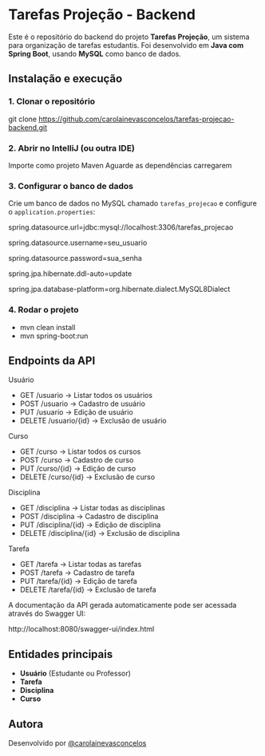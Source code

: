 # Tarefas Projeção - Backend

Este é o repositório do backend do projeto **Tarefas Projeção**, um sistema para organização de tarefas estudantis. Foi desenvolvido em **Java com Spring Boot**, usando **MySQL** como banco de dados.

## Instalação e execução

### 1. Clonar o repositório

git clone https://github.com/carolainevasconcelos/tarefas-projecao-backend.git

### 2. Abrir no IntelliJ (ou outra IDE)

Importe como projeto Maven
Aguarde as dependências carregarem

### 3. Configurar o banco de dados

Crie um banco de dados no MySQL chamado `tarefas_projecao` e configure o `application.properties`:

spring.datasource.url=jdbc:mysql://localhost:3306/tarefas_projecao

spring.datasource.username=seu_usuario

spring.datasource.password=sua_senha

spring.jpa.hibernate.ddl-auto=update

spring.jpa.database-platform=org.hibernate.dialect.MySQL8Dialect

### 4. Rodar o projeto

- mvn clean install
- mvn spring-boot:run

## Endpoints da API

Usuário
- GET /usuario → Listar todos os usuários
- POST /usuario → Cadastro de usuário  
- PUT /usuario → Edição de usuário  
- DELETE /usuario/{id} → Exclusão de usuário

Curso
- GET /curso → Listar todos os cursos
- POST /curso → Cadastro de curso
- PUT /curso/{id} → Edição de curso
- DELETE /curso/{id} → Exclusão de curso

Disciplina
- GET /disciplina → Listar todas as disciplinas
- POST /disciplina → Cadastro de disciplina
- PUT /disciplina/{id} → Edição de disciplina
- DELETE /disciplina/{id} → Exclusão de disciplina

Tarefa
- GET /tarefa → Listar todas as tarefas
- POST /tarefa → Cadastro de tarefa
- PUT /tarefa/{id} → Edição de tarefa
- DELETE /tarefa/{id} → Exclusão de tarefa

A documentação da API gerada automaticamente pode ser acessada através do Swagger UI:

http://localhost:8080/swagger-ui/index.html

## Entidades principais

- **Usuário** (Estudante ou Professor)  
- **Tarefa**  
- **Disciplina**  
- **Curso**

## Autora

Desenvolvido por [@carolainevasconcelos](https://github.com/carolainevasconcelos) 
